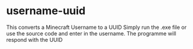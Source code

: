 # username-uuid
This converts a Minecraft Username to a UUID
Simply run the .exe file or use the source code and enter in the username. The programme will respond with the UUID
